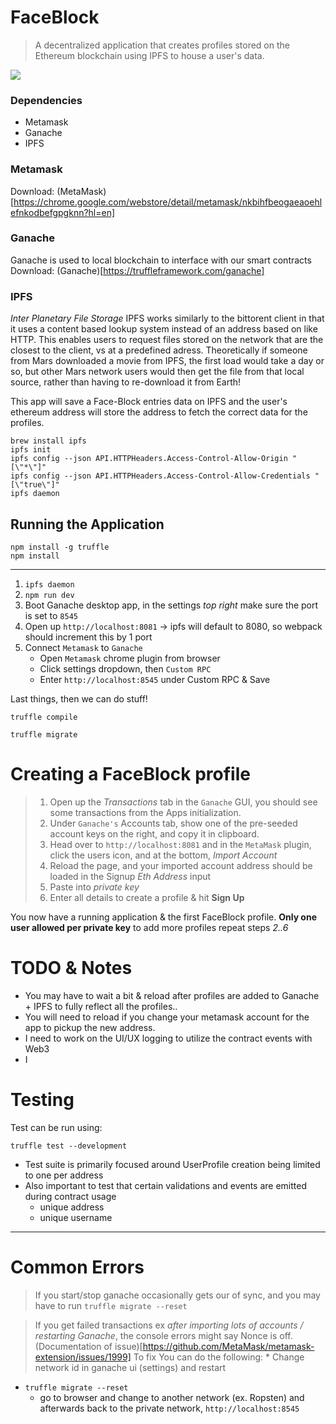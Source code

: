 # FaceBlock

> A decentralized application that creates profiles stored on the Ethereum blockchain using IPFS to house a user's data.

![](https://media.giphy.com/media/vXGwYDn5HX9Ti/giphy.gif)

### Dependencies
* Metamask
* Ganache
* IPFS

### Metamask
Download: (MetaMask)[https://chrome.google.com/webstore/detail/metamask/nkbihfbeogaeaoehlefnkodbefgpgknn?hl=en]

### Ganache
Ganache is used to local blockchain to interface with our smart contracts
Download: (Ganache)[https://truffleframework.com/ganache]

### IPFS
*Inter Planetary File Storage* IPFS works similarly to the bittorent client in that it uses a content based lookup system instead of an address based on like HTTP. This enables users to request files stored on the network that are the closest to the client, vs at a predefined adress. Theoretically if someone from Mars downloaded a movie from IPFS, the first load would take a day or so, but other Mars network users would then get the file from that local source, rather than having to re-download it from Earth!

This app will save a Face-Block entries data on IPFS and the user's ethereum address will store the address to fetch the correct data for the profiles.

```
brew install ipfs
ipfs init
ipfs config --json API.HTTPHeaders.Access-Control-Allow-Origin "[\"*\"]"
ipfs config --json API.HTTPHeaders.Access-Control-Allow-Credentials "[\"true\"]"
ipfs daemon
```

## Running the Application

```
npm install -g truffle
npm install
```

----------------------
1. `ipfs daemon`
2. `npm run dev`
2. Boot Ganache desktop app, in the settings *top right* make sure the port is set to `8545`
4. Open up `http://localhost:8081` -> ipfs will default to 8080, so webpack should increment this by 1 port
5. Connect `Metamask` to `Ganache`
	* Open `Metamask` chrome plugin from browser
	* Click settings dropdown, then `Custom RPC`
	* Enter `http://localhost:8545` under Custom RPC & Save

Last things, then we can do stuff!

`truffle compile`

`truffle migrate`

# Creating a FaceBlock profile

> 1. Open up the *Transactions* tab in the `Ganache` GUI, you should see some transactions from the Apps initialization.
> 2. Under `Ganache's` Accounts tab, show one of the pre-seeded account keys on the right, and copy it in clipboard.
> 3. Head over to `http://localhost:8081` and in the `MetaMask` plugin, click the users icon, and at the bottom, *Import Account*
> 4. Reload the page, and your imported account address should be loaded in the Signup *Eth Address* input
> 5. Paste into *private key*
> 6. Enter all details to create a profile & hit **Sign Up**

You now have a running application & the first FaceBlock profile.
**Only one user allowed per private key** to add more profiles repeat steps *2..6*

# TODO & Notes

* You may have to wait a bit & reload after profiles are added to Ganache + IPFS to fully reflect all the profiles.. 
* You will need to reload if you change your metamask account for the app to pickup the new address.
* I need to work on the UI/UX logging to utilize the contract events with Web3
* I 

# Testing

Test can be run using:

`truffle test --development`

* Test suite is primarily focused around UserProfile creation being limited to one per address
* Also important to test that certain validations and events are emitted during contract usage
	* unique address
	* unique username

-------------------------------------------

# Common Errors

> If you start/stop ganache occasionally gets our of sync, and you may have to run `truffle migrate --reset`

> If you get failed transactions ex *after importing lots of accounts / restarting Ganache*, the console errors might say Nonce is off. (Documentation of issue)[https://github.com/MetaMask/metamask-extension/issues/1999] To fix You can do the following: 
	* Change network id in ganache ui (settings) and restart
  * `truffle migrate --reset`
	* go to browser and change to another network (ex. Ropsten) and afterwards back to the private network, `http://localhost:8545`
	
